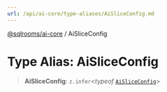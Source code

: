 ```yaml
---
url: /api/ai-core/type-aliases/AiSliceConfig.md
---
```

[@sqlrooms/ai-core](../index.md) / AiSliceConfig

# Type Alias: AiSliceConfig

> **AiSliceConfig**: `z.infer`<*typeof* [`AiSliceConfig`](../variables/AiSliceConfig.md)>
